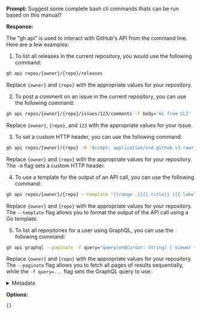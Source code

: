 **Prompt:**
Suggest some complete bash cli commands thats can be run based on this manual?

**Response:**


The "gh api" is used to interact with GitHub's API from the command line. Here are a few examples:

1. To list all releases in the current repository, you would use the following command:
```bash
gh api repos/{owner}/{repo}/releases
```
Replace `{owner}` and `{repo}` with the appropriate values for your repository.

2. To post a comment on an issue in the current repository, you can use the following command:
```bash
gh api repos/{owner}/{repo}/issues/123/comments -f body='Hi from CLI'
```
Replace `{owner}`, `{repo}`, and `123` with the appropriate values for your issue.

3. To set a custom HTTP header, you can use the following command:
```bash
gh api repos/{owner}/{repo} -H 'Accept: application/vnd.github.v3.raw+json'
```
Replace `{owner}` and `{repo}` with the appropriate values for your repository. The `-H` flag sets a custom HTTP header.

4. To use a template for the output of an API call, you can use the following command:
```bash
gh api repos/{owner}/{repo} --template "{{range .}}{{.title}} ({{.labels | pluck 'name' | join ', ' | color 'yellow'}}){{\n}}{{end}}"
```
Replace `{owner}` and `{repo}` with the appropriate values for your repository. The `--template` flag allows you to format the output of the API call using a Go template.

5. To list all repositories for a user using GraphQL, you can use the following command:
```bash
gh api graphql --paginate -f query="query(endCursor: String) { viewer { repositories(first: 100, after: endCursor) { nodes { nameWithOwner } pageInfo { hasNextPage endCursor } } } }"
```
Replace `{owner}` and `{repo}` with the appropriate values for your repository. The `--paginate` flag allows you to fetch all pages of results sequentially, while the `-f query=...` flag sets the GraphQL query to use.

<details><summary>Metadata</summary>

- Duration: 81379 ms
- Datetime: 2024-01-11T20:33:10.129632
- Model: dolphin-2.5-mixtral-8x7b

</details>

**Options:**
```json
{}
```

